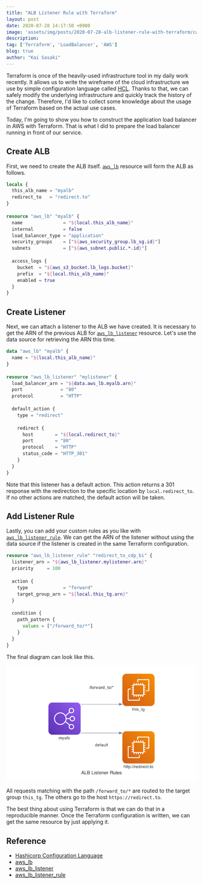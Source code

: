 ```yaml
---
title: "ALB Listener Rule with Terraform"
layout: post
date: 2020-07-28 14:17:50 +0900
image: 'assets/img/posts/2020-07-28-alb-listener-rule-with-terraform/catch.png'
description:
tag: ['Terraform', 'LoadBalancer', 'AWS']
blog: true
author: "Kai Sasaki"
---
```


Terraform is once of the heavily-used infrastructure tool in my daily work recently. It allows us to write the wireframe of the cloud infrastructure we use by simple configuration language called [HCL](https://github.com/hashicorp/hcl). Thanks to that, we can safely modify the underlying infrastructure and quickly track the history of the change. Therefore, I'd like to collect some knowledge about the usage of Terraform based on the actual use cases.

Today, I'm going to show you how to construct the application load balancer in AWS with Terraform. That is what I did to prepare the load balancer running in front of our service.

## Create ALB

First, we need to create the ALB itself. [`aws_lb`](https://registry.terraform.io/providers/hashicorp/aws/latest/docs/resources/lb) resource will form the ALB as follows.

```terraform
locals {
  this_alb_name = "myalb"
  redirect_to   = "redirect.to"
}

resource "aws_lb" "myalb" {
  name               = "${local.this_alb_name}"
  internal           = false
  load_balancer_type = "application"
  security_groups    = ["${aws_security_group.lb_sg.id}"]
  subnets            = ["${aws_subnet.public.*.id}"]

  access_logs {
    bucket  = "${aws_s3_bucket.lb_logs.bucket}"
    prefix  = "${local.this_alb_name}"
    enabled = true
  }
}
```

## Create Listener

Next, we can attach a listener to the ALB we have created. It is necessary to get the ARN of the previous ALB for [`aws_lb_listener`](https://registry.terraform.io/providers/hashicorp/aws/latest/docs/resources/lb_listener) resource. Let's use the data source for retrieving the ARN this time.

```terraform
data "aws_lb" "myalb" {
  name = "${local.this_alb_name}"
}

resource "aws_lb_listener" "mylistener" {
  load_balancer_arn = "${data.aws_lb.myalb.arn}"
  port              = "80"
  protocol          = "HTTP"

  default_action {
    type = "redirect"

    redirect {
      host        = "${local.redirect_to}"
      port        = "80"
      protocol    = "HTTP"
      status_code = "HTTP_301"
    }
  }
}
```

Note that this listener has a default action. This action returns a 301 response with the redirection to the specific location by `local.redirect_to`. If no other actions are matched, the default action will be taken.

## Add Listener Rule

Lastly, you can add your custom rules as you like with [`aws_lb_listener_rule`](https://registry.terraform.io/providers/hashicorp/aws/latest/docs/resources/lb_listener_rule). We can get the ARN of the listener without using the data source if the listener is created in the same Terraform configuration.

```terraform
resource "aws_lb_listener_rule" "redirect_to_cdp_bi" {
  listener_arn = "${aws_lb_listener.mylistener.arn}"
  priority     = 100

  action {
    type             = "forward"
    target_group_arn = "${local.this_tg.arn}"
  }

  condition {
    path_pattern {
      values = ["/forward_to/*"]
    }
  }
}
```

The final diagram can look like this.

![ALB Listener Rules](/assets/img/posts/2020-07-28-alb-listener-rule-with-terraform/alb_listener_rules.png)

All requests matching with the path `/forward_to/*` are routed to the target group `this_tg`. The others go to the host `https://redirect.to`.

The best thing about using Terraform is that we can do that in a reproducible manner. Once the Terraform configuration is written, we can get the same resource by just applying it.


## Reference

* [Hashicorp Configuration Language](https://github.com/hashicorp/hcl)
* [aws_lb](https://registry.terraform.io/providers/hashicorp/aws/latest/docs/resources/lb)
* [aws_lb_listener](https://registry.terraform.io/providers/hashicorp/aws/latest/docs/resources/lb_listener)
* [aws_lb_listener_rule](https://registry.terraform.io/providers/hashicorp/aws/latest/docs/resources/lb_listener_rule)
